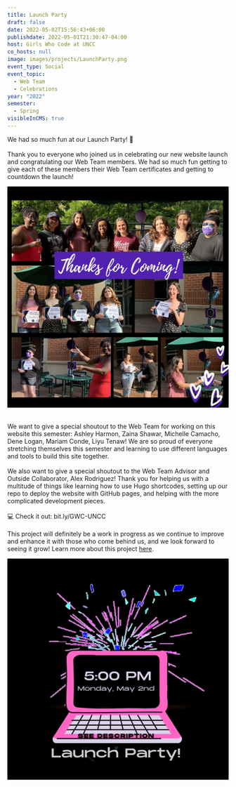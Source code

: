 ```yaml
---
title: Launch Party
draft: false
date: 2022-05-02T15:56:43+06:00
publishdate: 2022-05-01T21:30:47-04:00
host: Girls Who Code at UNCC
co_hosts: null
image: images/projects/LaunchParty.png
event_type: Social
event_topic:
  - Web Team
  - Celebrations
year: "2022"
semester:
  - Spring
visibleInCMS: true
---
```

We had so much fun at our Launch Party! 🎉\
\
Thank you to everyone who joined us in celebrating our new website launch and congratulating our Web Team members. We had so much fun getting to give each of these members their Web Team certificates and getting to countdown the launch!

![Launch Party Photo Compilation with Web Team members getting their certificates.](images/launchpartyrecap.jpeg "Launch Party Recap")

\
We want to give a special shoutout to the Web Team for working on this website this semester: Ashley Harmon, Zaina Shawar, Michelle Camacho, Dene Logan, Mariam Conde, Liyu Tenaw! We are so proud of everyone stretching themselves this semester and learning to use different languages and tools to build this site together.\
\
We also want to give a special shoutout to the Web Team Advisor and Outside Collaborator, Alex Rodriguez! Thank you for helping us with a multitude of things like learning how to use Hugo shortcodes, setting up our repo to deploy the website with GitHub pages, and helping with the more complicated development pieces. \
\
💻 Check it out: bit.ly/GWC-UNCC\
\
This project will definitely be a work in progress as we continue to improve and enhance it with those who come behind us, and we look forward to seeing it grow! Learn more about this project [here](https://gwc-uncc.github.io/Girls-Who-Code-at-UNCC/portfolio/gwc-website-project-2022/).

![Launch Party](../../images/projects/LaunchParty.png)